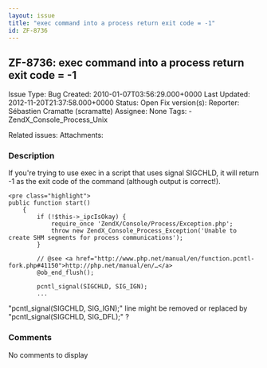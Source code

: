 ```yaml
---
layout: issue
title: "exec command into a process return exit code = -1"
id: ZF-8736
---
```


ZF-8736: exec command into a process return exit code = -1 
-----------------------------------------------------------

 Issue Type: Bug Created: 2010-01-07T03:56:29.000+0000 Last Updated: 2012-11-20T21:37:58.000+0000 Status: Open Fix version(s): 
 Reporter:  Sébastien Cramatte (scramatte)  Assignee:  None  Tags: - ZendX\_Console\_Process\_Unix
 
 Related issues: 
 Attachments: 
### Description

If you're trying to use exec in a script that uses signal SIGCHLD, it will return -1 as the exit code of the command (although output is correct!).

 
    <pre class="highlight">
    public function start()
        {
            if (!$this->_ipcIsOkay) {
                require_once 'ZendX/Console/Process/Exception.php';
                throw new ZendX_Console_Process_Exception('Unable to create SHM segments for process communications');
            }
    
            // @see <a href="http://www.php.net/manual/en/function.pcntl-fork.php#41150">http://php.net/manual/en/…</a>
            @ob_end_flush();
            
            pcntl_signal(SIGCHLD, SIG_IGN);
            ...


"pcntl\_signal(SIGCHLD, SIG\_IGN);" line might be removed or replaced by "pcntl\_signal(SIGCHLD, SIG\_DFL);" ?

 

 

### Comments

No comments to display